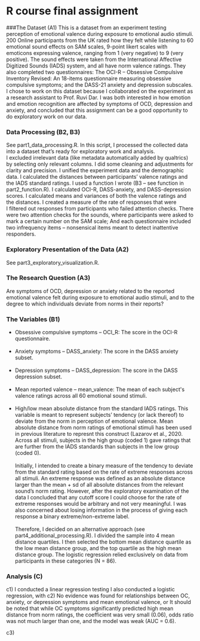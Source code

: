 # R course final assignment

###The Dataset (A1)
This is a dataset from an experiment testing perception of emotional valence during exposure to emotional audio stimuli. 200 Online participants from the UK rated how they felt while listening to 60 emotional sound effects on SAM scales, 9-point likert scales with emoticons expressing valence, ranging from 1 (very negative) to 9 (very positive). The sound effects were taken from the International Affective Digitized Sounds (IADS) system, and all have norm valence ratings. They also completed two questionnaires: The OCI-R – Obsessive Compulsive Inventory Revised: An 18-items questionnaire measuring obsessive compulsive symptoms; and the DASS-21 anxiety and depression subscales.
I chose to work on this dataset because I collaborated on the experiment as a research assistant to Prof. Ruvi Dar. I was both interested in how emotion and emotion recognition are affected by symptoms of OCD, depression and anxiety, and concluded that this assignment can be a good opportunity to do exploratory work on our data. 

### Data Processing (B2, B3)
See part1_data_processing.R.
In this script, I processed the collected data into a dataset that’s ready for exploratory work and analysis.  
I excluded irrelevant data (like metadata automatically added by qualtrics) by selecting only relevant columns.
I did some cleaning and adjustments for clarity and precision.
I unified the experiment data and the demographic data.
I calculated the distances between participants’ valence ratings and the IADS standard ratings. I used a function I wrote (B3 – see function in part2_function.R).
I calculated OCI-R, DASS-anxiety, and DASS-depression scores.
I calculated means and variances of both the valence ratings and the distances. 
I created a measure of the rate of responses that were   
I filtered out responses from participants who failed attention checks. There were two attention checks for the sounds, where participants were asked to mark a certain number on the SAM scale; And each questionnaire included two infrequency items – nonsensical items meant to detect inattentive responders.

### Exploratory Presentation of the Data (A2)
See part3_exploratory_visualization.R.





### The Research Question (A3)
Are symptoms of OCD, depression or anxiety related to the reported emotional valence felt during exposure to emotional audio stimuli, and to the degree to which individuals deviate from norms in their reports? 

### The Variables (B1)

- Obsessive compulsive symptoms – OCI_R: The score in the OCI-R questionnaire. <br/><br/>
- Anxiety symptoms – DASS_anxiety: The score in the DASS anxiety subset. <br/><br/>
- Depression symptoms – DASS_depression: The score in the DASS depression subset. <br/><br/>
- Mean reported valence – mean_valence: The mean of each subject's valence ratings across all 60 emotional sound stimuli. <br/><br/>
- High/low mean absolute distance from the standard IADS ratings. This variable is meant to represent subjects’ tendency (or lack thereof) to deviate from the norm in perception of emotional valence. Mean absolute distance from norm ratings of emotional stimuli has been used in previous literature to represnt this construct (Lazarov et al., 2020. Across all stimuli, subjects in the high group (coded 1) gave ratings that are further from the IADS standards than subjects in the low group (coded 0). <br/><br/>
Initially, I intended to create a binary measure of the tendency to deviate from the standard rating based on the rate of extreme responses across all stimuli. An extreme response was defined as an absolute distance larger than the mean + sd of all absolute distances from the relevant sound’s norm rating. However, after the exploratory examination of the data I concluded that any cutoff score I could choose for the rate of extreme responses would be arbitrary and not very meaningful. I was also concerned about losing information in the process of giving each response a binary extreme/non-extreme label. <br/><br/>
Therefore, I decided on an alternative approach (see part4_additional_processing.R). I divided the sample into 4 mean distance quartiles. I then selected the bottom mean distance quartile as the low mean distance group, and the top quartile as the high mean distance group. The logistic regression relied exclusively  on data from participants in these categories (N = 86).    


### Analysis (C)
c1) I conducted a linear regression testing
I also conducted a logistic regression, with 
c2) No evidence was found for relationships between OC, anxiety, or depression symptoms and mean emotional valence, or 
It should be noted that while OC symptoms significantly predicted high mean distance from norm ratings, the coefficient was very small (0.06), odds ratio was not much larger than one, and the model was weak (AUC = 0.6).
 
c3) 
